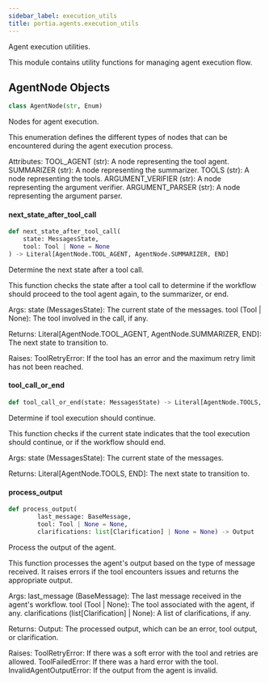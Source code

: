 ```yaml
---
sidebar_label: execution_utils
title: portia.agents.execution_utils
---
```


Agent execution utilities.

This module contains utility functions for managing agent execution flow.

## AgentNode Objects

```python
class AgentNode(str, Enum)
```

Nodes for agent execution.

This enumeration defines the different types of nodes that can be encountered
during the agent execution process.

Attributes:
    TOOL_AGENT (str): A node representing the tool agent.
    SUMMARIZER (str): A node representing the summarizer.
    TOOLS (str): A node representing the tools.
    ARGUMENT_VERIFIER (str): A node representing the argument verifier.
    ARGUMENT_PARSER (str): A node representing the argument parser.

#### next\_state\_after\_tool\_call

```python
def next_state_after_tool_call(
    state: MessagesState,
    tool: Tool | None = None
) -> Literal[AgentNode.TOOL_AGENT, AgentNode.SUMMARIZER, END]
```

Determine the next state after a tool call.

This function checks the state after a tool call to determine if the workflow
should proceed to the tool agent again, to the summarizer, or end.

Args:
    state (MessagesState): The current state of the messages.
    tool (Tool | None): The tool involved in the call, if any.

Returns:
    Literal[AgentNode.TOOL_AGENT, AgentNode.SUMMARIZER, END]: The next state to transition to.

Raises:
    ToolRetryError: If the tool has an error and the maximum retry limit has not been reached.

#### tool\_call\_or\_end

```python
def tool_call_or_end(state: MessagesState) -> Literal[AgentNode.TOOLS, END]
```

Determine if tool execution should continue.

This function checks if the current state indicates that the tool execution
should continue, or if the workflow should end.

Args:
    state (MessagesState): The current state of the messages.

Returns:
    Literal[AgentNode.TOOLS, END]: The next state to transition to.

#### process\_output

```python
def process_output(
        last_message: BaseMessage,
        tool: Tool | None = None,
        clarifications: list[Clarification] | None = None) -> Output
```

Process the output of the agent.

This function processes the agent&#x27;s output based on the type of message received.
It raises errors if the tool encounters issues and returns the appropriate output.

Args:
    last_message (BaseMessage): The last message received in the agent&#x27;s workflow.
    tool (Tool | None): The tool associated with the agent, if any.
    clarifications (list[Clarification] | None): A list of clarifications, if any.

Returns:
    Output: The processed output, which can be an error, tool output, or clarification.

Raises:
    ToolRetryError: If there was a soft error with the tool and retries are allowed.
    ToolFailedError: If there was a hard error with the tool.
    InvalidAgentOutputError: If the output from the agent is invalid.

